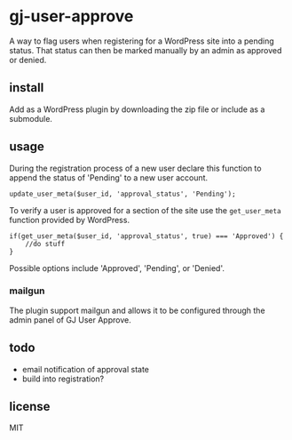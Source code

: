 gj-user-approve
===
A way to flag users when registering for a WordPress site into a pending status. That status can then be marked manually by an admin as approved or denied. 

## install
Add as a WordPress plugin by downloading the zip file or include as a submodule.

## usage

During the registration process of a new user declare this function to append the status of 'Pending' to a new user account.

```
update_user_meta($user_id, 'approval_status', 'Pending');
```

To verify a user is approved for a section of the site use the `get_user_meta` function provided by WordPress.

```
if(get_user_meta($user_id, 'approval_status', true) === 'Approved') {
    //do stuff
}
```

Possible options include 'Approved', 'Pending', or 'Denied'.

### mailgun

The plugin support mailgun and allows it to be configured through the admin panel of GJ User Approve.

## todo
- email notification of approval state
- build into registration?

## license

MIT